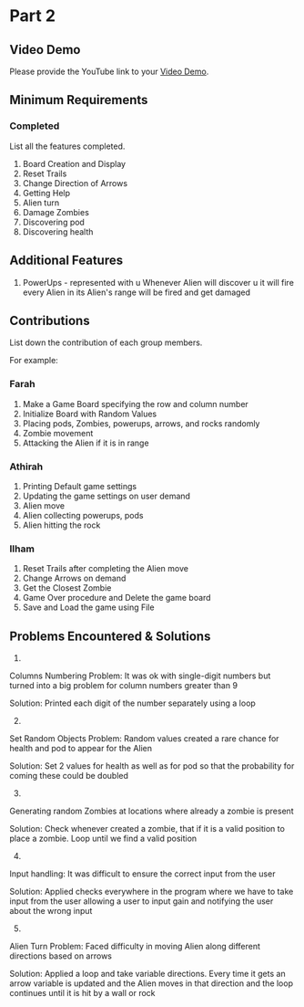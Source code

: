 # Part 2

## Video Demo

Please provide the YouTube link to your [Video Demo](https://youtube.com).

## Minimum Requirements

### Completed

List all the features completed.

1. Board Creation and Display
2. Reset Trails
3. Change Direction of Arrows
4. Getting Help
5. Alien turn
6. Damage Zombies
7. Discovering pod
8. Discovering health


## Additional Features

1. PowerUps - represented with u
Whenever Alien will discover u it will fire every Alien in its Alien's range will be fired and get damaged

## Contributions

List down the contribution of each group members.

For example:

### Farah 

1. Make a Game Board specifying the row and column number
2. Initialize Board with Random Values
3. Placing pods, Zombies, powerups, arrows, and rocks randomly
4. Zombie movement
5. Attacking the Alien if it is in range


### Athirah


1. Printing Default game settings
2. Updating the game settings on user demand
3. Alien move
4. Alien collecting powerups, pods
5. Alien hitting the rock

### Ilham

1. Reset Trails after completing the Alien move
2. Change Arrows on demand
3. Get the Closest Zombie
4. Game Over procedure and Delete the game board
5. Save and Load the game using File

## Problems Encountered & Solutions

1. 
Columns Numbering Problem:
It was ok with single-digit numbers but turned into a big problem for column numbers greater than 9

Solution:
Printed each digit of the number separately using a loop

2. 
Set Random Objects Problem:
Random values created a rare chance for health and pod to appear for the Alien

Solution:
Set 2 values for health as well as for pod so that the probability for coming these could be doubled

3. 
Generating random Zombies at locations where already a zombie is present

Solution:
Check whenever created a zombie, that if it is a valid position to place a zombie. Loop until we find a valid position

4. 
Input handling: It was difficult to ensure the correct input from the user

Solution:
Applied checks everywhere in the program where we have to take input from the user allowing a user to input gain and notifying the user about the wrong input 

5. 
Alien Turn Problem:
Faced difficulty in moving Alien along different directions based on arrows

Solution:
Applied a loop and take variable directions. Every time it gets an arrow variable is updated and the Alien moves in that direction and the loop continues until it is hit by a wall or rock
